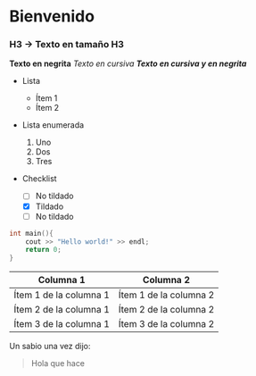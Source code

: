 # Bienvenido
### H3 -> Texto en tamaño H3

**Texto en negrita**
*Texto en cursiva*
***Texto en cursiva y en negrita***

- Lista
    * Ítem 1
    * Ítem 2

- Lista enumerada
    1. Uno
    1. Dos
    1. Tres

- Checklist
    - [ ] No tildado
    - [x] Tildado
    - [ ] No tildado

```C++
int main(){
    cout >> "Hello world!" >> endl;
    return 0;
}
```

Columna 1 | Columna 2
--------- | -------
Ítem 1 de la columna 1 | Ítem 1 de la columna 2
Ítem 2 de la columna 1 | Ítem 2 de la columna 2
Ítem 3 de la columna 1 | Ítem 3 de la columna 2

Un sabio una vez dijo:

> Hola que hace
